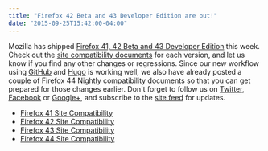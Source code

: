 ```yaml
---
title: "Firefox 42 Beta and 43 Developer Edition are out!"
date: "2015-09-25T15:42:00-04:00"
---
```

Mozilla has shipped [Firefox 41, 42 Beta and 43 Developer Edition](https://www.mozilla.org/firefox/channel/) this week. Check out the [site compatibility documents](https://www.fxsitecompat.dev/en-CA/docs/) for each version, and let us know if you find any other changes or regressions. Since our new workflow using [GitHub](https://github.com/fxsitecompat/www.fxsitecompat.dev) and [Hugo](https://gohugo.io/) is working well, we also have already posted a couple of Firefox 44 Nightly compatibility documents so that you can get prepared for those changes earlier. Don't forget to follow us on [Twitter](https://twitter.com/FxSiteCompat), [Facebook](https://www.facebook.com/FxSiteCompat) or [Google+](https://plus.google.com/+FxSiteCompatibility), and subscribe to the [site feed](https://www.fxsitecompat.dev/en-CA/index.xml) for updates.

* [Firefox 41 Site Compatibility](https://www.fxsitecompat.dev/en-CA/releases/41/)
* [Firefox 42 Site Compatibility](https://www.fxsitecompat.dev/en-CA/releases/42/)
* [Firefox 43 Site Compatibility](https://www.fxsitecompat.dev/en-CA/releases/43/)
* [Firefox 44 Site Compatibility](https://www.fxsitecompat.dev/en-CA/releases/44/)
